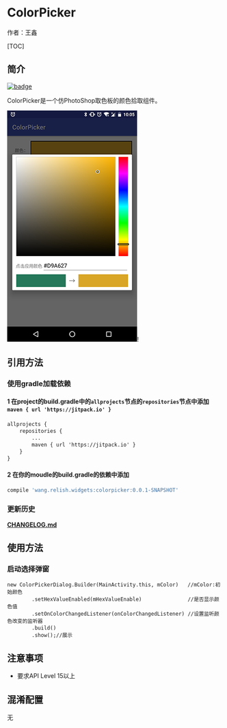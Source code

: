 # ColorPicker

作者：王鑫

[TOC]
## 简介

[![badge](https://jitpack.io/v/relish-wang/ColorPicker.svg)](https://jitpack.io/#relish-wang/ColorPicker)

ColorPicker是一个仿PhotoShop取色板的颜色拾取组件。

![主界面](./image/image.png)!

## 引用方法

### 使用gradle加载依赖

#### 1 在project的build.gradle中的`allprojects`节点的`repositories`节点中添加`maven { url 'https://jitpack.io' }`
```
allprojects {
    repositories {
        ...
        maven { url 'https://jitpack.io' }
    }
}
```

#### 2 在你的moudle的build.gradle的依赖中添加
```groovy
compile 'wang.relish.widgets:colorpicker:0.0.1-SNAPSHOT'
```

### 更新历史

[**CHANGELOG.md**](CHANGELOG.md)

## 使用方法

### 启动选择弹窗
```
new ColorPickerDialog.Builder(MainActivity.this, mColor)   //mColor:初始颜色
        .setHexValueEnabled(mHexValueEnable)               //是否显示颜色值
        .setOnColorChangedListener(onColorChangedListener) //设置监听颜色改变的监听器
        .build()
        .show();//展示
```

## 注意事项

- 要求API Level 15以上


## 混淆配置

无
